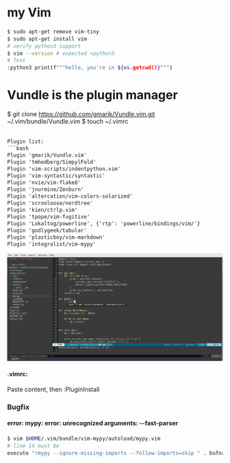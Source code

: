 # my Vim

```bash
$ sudo apt-get remove vim-tiny
$ sudo apt-get install vim
# verify python3 support 
$ vim --version # expected +python3
# Test
:python3 print(f"""hello, you're in ${os.getcwd()}""")
```

# Vundle is the plugin manager
$ git clone https://github.com/gmarik/Vundle.vim.git ~/.vim/bundle/Vundle.vim
$ touch ~/.vimrc

```

Plugin list:
```bash
Plugin 'gmarik/Vundle.vim'
Plugin 'tmhedberg/SimpylFold'
Plugin 'vim-scripts/indentpython.vim'
Plugin 'vim-syntastic/syntastic'
Plugin 'nvie/vim-flake8'
Plugin 'jnurmine/Zenburn'
Plugin 'altercation/vim-colors-solarized'
Plugin 'scrooloose/nerdtree'
Plugin 'kien/ctrlp.vim'
Plugin 'tpope/vim-fugitive'
Plugin 'Lokaltog/powerline', {'rtp': 'powerline/bindings/vim/'}
Plugin 'godlygeek/tabular'
Plugin 'plasticboy/vim-markdown'
Plugin 'integralist/vim-mypy'
```


![screenshot](https://raw.githubusercontent.com/deeper-x/myvim/master/myvim.png "Screenshot")

#### .vimrc:

Paste content, then :PluginInstall

### Bugfix
#### error: mypy: error: unrecognized arguments: --fast-parser
```bash
$ vim $HOME/.vim/bundle/vim-mypy/autoload/mypy.vim
# line 14 must be
execute "!mypy --ignore-missing-imports --follow-imports=skip " . bufname("%")
```

